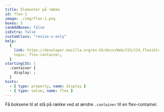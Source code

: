 ```yaml
---
title: Elementer på række
id: flex-1
image: ./img/flex-1.png
boxes: 5
canAddBoxes: false
isExtra: false
customClass: "resize-x-only"
help:
  {
    link: https://developer.mozilla.org/en-US/docs/Web/CSS/CSS_Flexible_Box_Layout/Basic_Concepts_of_Flexbox#the_flex_container,
    topic: flex-container,
  }
startingCSS: |
  .container {
    display: ;
  }
hints:
  - { type: property, name: display }
  - { type: value, name: flex }
---
```


Få boksene til at stå på række ved at ændre `.container` til en flex-container.
